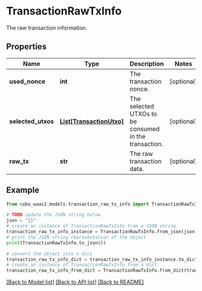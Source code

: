 # TransactionRawTxInfo

The raw transaction information.

## Properties

Name | Type | Description | Notes
------------ | ------------- | ------------- | -------------
**used_nonce** | **int** | The transaction nonce. | [optional] 
**selected_utxos** | [**List[TransactionUtxo]**](TransactionUtxo.md) | The selected UTXOs to be consumed in the transaction. | [optional] 
**raw_tx** | **str** | The raw transaction data. | [optional] 

## Example

```python
from cobo_waas2.models.transaction_raw_tx_info import TransactionRawTxInfo

# TODO update the JSON string below
json = "{}"
# create an instance of TransactionRawTxInfo from a JSON string
transaction_raw_tx_info_instance = TransactionRawTxInfo.from_json(json)
# print the JSON string representation of the object
print(TransactionRawTxInfo.to_json())

# convert the object into a dict
transaction_raw_tx_info_dict = transaction_raw_tx_info_instance.to_dict()
# create an instance of TransactionRawTxInfo from a dict
transaction_raw_tx_info_from_dict = TransactionRawTxInfo.from_dict(transaction_raw_tx_info_dict)
```
[[Back to Model list]](../README.md#documentation-for-models) [[Back to API list]](../README.md#documentation-for-api-endpoints) [[Back to README]](../README.md)


